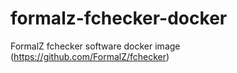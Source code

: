 # formalz-fchecker-docker
FormalZ fchecker software docker image (https://github.com/FormalZ/fchecker)

